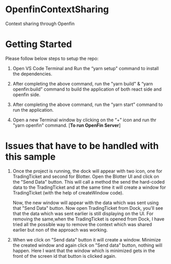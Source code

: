 # OpenfinContextSharing
Context sharing through Openfin

# Getting Started

Please follow below steps to setup the repo:
1. Open VS Code Terminal and Run the “yarn setup" command to install the dependencies.

2. After completing the above command, run the "yarn build" & “yarn openfin:build” command to build the application of both react side and openfin side.

3. After completing the above command, run the “yarn start” command to run the application.

4. Open a new Terminal window by clicking on the “+” icon and run thr "yarn openfin" command. [**To run OpenFin Server**]

# Issues that have to be handled with this sample

1. Once the project is running, the dock will appear with two icon, one for TradingTicket and second for Blotter. Open the Blotter UI and click on the "Send Data"          button. This will call a method the send the hard-coded data to the TradingTicket and at the same time it will create a window for TradingTicket (with the help of        createWindow code).

   Now, the new window will appear with the data which was sent using that "Send Data" button.
   Now open TradingTicket from Dock, you'll see that the data which was sent earlier is still displaying on the UI. For removing the same,when the TradingTicket is          opened from Dock, I have tried all the possible way to remove the context which was shared earlier but non of the approach was working.

2. When we click on "Send data" button it will create a window. Minimize the created window and again click on "Send data" button, nothing will happen. Here I want that    the window which is minimized gets in the front of the screen id that button is clicked again.
